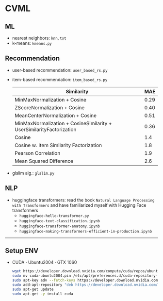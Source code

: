 # CVML

## ML

- nearest neighbors: `knn.txt`
- k-means: `kmeans.py`

## Recommendation

- user-based recommendation: `user_based_rs.py`
- item-based recommendation: `item_based_rs.py`

    | Similarity | MAE | 
    | --- | --- |
    | MinMaxNormalization + Cosine | 0.29 |
    | ZScoreNormalization + Cosine | 0.40 |
    | MeanCenterNormalization + Cosine | 0.51 |
    | MinMaxNormalization + CosineSimilarity + UserSimilarityFactorization | 0.36 |
    | Cosine | 1.4 |
    | Cosine w. Item Similarity Factorization | 1.8 |
    | Pearson Correlation | 1.9 |
    | Mean Squared Difference | 2.6 |

- glslim alg.: `glslim.py`

## NLP
- huggingface transformers: read the book `Natural Language Processing with
  Transformers` and have familiarized myself with Hugging Face transformers
  - `huggingface-hello-transformer.py`
  - `huggingface-text-classification.ipynb`
  - `huggingface-transformer-anatomy.ipynb`
  - `huggingface-making-transformers-efficient-in-production.ipynb`

---

## Setup ENV

- CUDA $\cdot$ Ubuntu2004 $\cdot$ GTX 1060
  ```bash
  wget https://developer.download.nvidia.com/compute/cuda/repos/ubuntu2004/x86_64/cuda-ubuntu2004.pin
  sudo mv cuda-ubuntu2004.pin /etc/apt/preferences.d/cuda-repository-pin-600
  sudo apt-key adv --fetch-keys https://developer.download.nvidia.com/compute/cuda/repos/ubuntu2004/x86_64/3bf863cc.pub
  sudo add-apt-repository "deb https://developer.download.nvidia.com/compute/cuda/repos/ubuntu2004/x86_64/ /"
  sudo apt-get update
  sudo apt-get -y install cuda
  ```